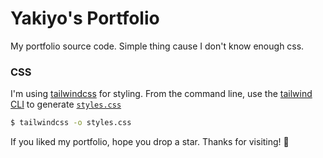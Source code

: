 # Yakiyo's Portfolio

My portfolio source code. Simple thing cause I don't know enough css.

### CSS
I'm using [tailwindcss](https://tailwindcss.com/) for styling. From the command line, use the [tailwind CLI](https://tailwindcss.com/docs/installation) to generate [`styles.css`](./styles.css)

```bash
$ tailwindcss -o styles.css
```

If you liked my portfolio, hope you drop a star. Thanks for visiting! 🌟